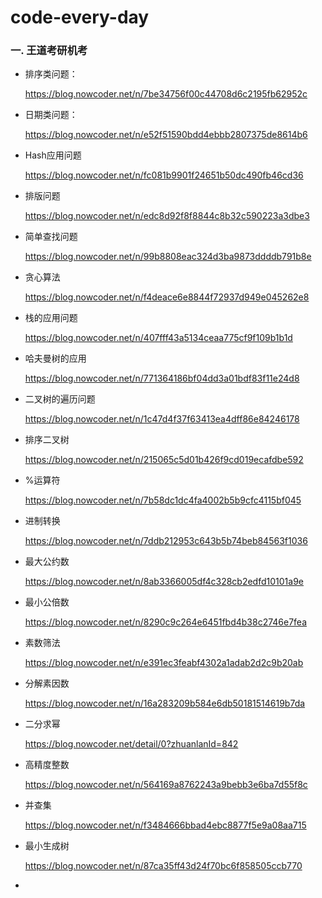 # code-every-day
### 一. 王道考研机考

- 排序类问题：

  https://blog.nowcoder.net/n/7be34756f00c44708d6c2195fb62952c

- 日期类问题：

  https://blog.nowcoder.net/n/e52f51590bdd4ebbb2807375de8614b6

- Hash应用问题

  https://blog.nowcoder.net/n/fc081b9901f24651b50dc490fb46cd36

- 排版问题

  https://blog.nowcoder.net/n/edc8d92f8f8844c8b32c590223a3dbe3

- 简单查找问题

  https://blog.nowcoder.net/n/99b8808eac324d3ba9873ddddb791b8e

- 贪心算法

  https://blog.nowcoder.net/n/f4deace6e8844f72937d949e045262e8

- 栈的应用问题

  https://blog.nowcoder.net/n/407fff43a5134ceaa775cf9f109b1b1d

- 哈夫曼树的应用

  https://blog.nowcoder.net/n/771364186bf04dd3a01bdf83f11e24d8

- 二叉树的遍历问题

  https://blog.nowcoder.net/n/1c47d4f37f63413ea4dff86e84246178

- 排序二叉树

  https://blog.nowcoder.net/n/215065c5d01b426f9cd019ecafdbe592

- %运算符

  https://blog.nowcoder.net/n/7b58dc1dc4fa4002b5b9cfc4115bf045

- 进制转换

  https://blog.nowcoder.net/n/7ddb212953c643b5b74beb84563f1036

- 最大公约数

  https://blog.nowcoder.net/n/8ab3366005df4c328cb2edfd10101a9e

- 最小公倍数

  https://blog.nowcoder.net/n/8290c9c264e6451fbd4b38c2746e7fea

- 素数筛法

  https://blog.nowcoder.net/n/e391ec3feabf4302a1adab2d2c9b20ab

- 分解素因数

  https://blog.nowcoder.net/n/16a283209b584e6db50181514619b7da

- 二分求幂

  https://blog.nowcoder.net/detail/0?zhuanlanId=842

- 高精度整数

  https://blog.nowcoder.net/n/564169a8762243a9bebb3e6ba7d55f8c

- 并查集

  https://blog.nowcoder.net/n/f3484666bbad4ebc8877f5e9a08aa715

- 最小生成树

  https://blog.nowcoder.net/n/87ca35ff43d24f70bc6f858505ccb770

- 